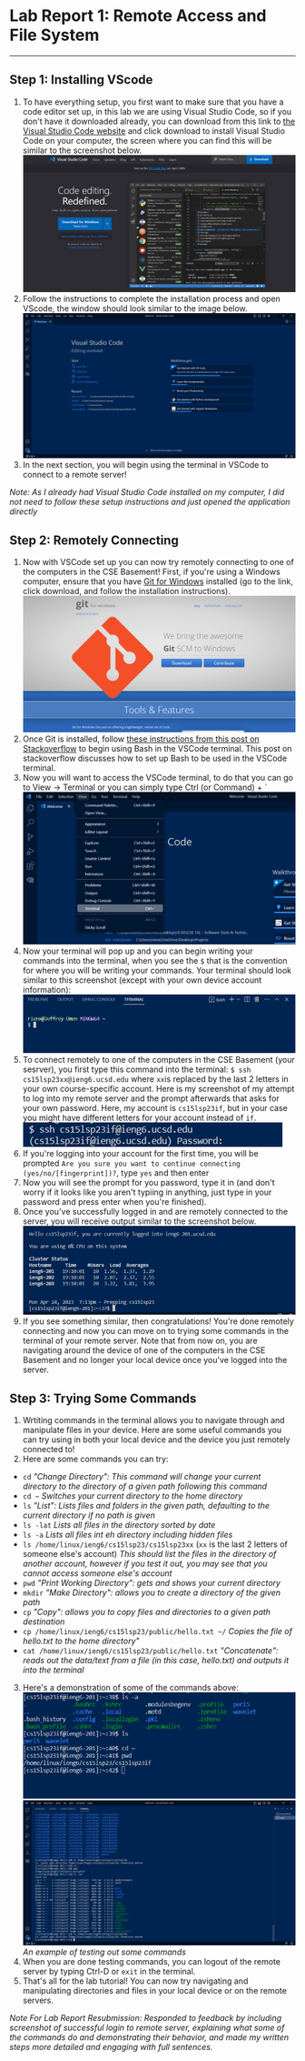 # Lab Report 1: Remote Access and File System
---
## Step 1: Installing VScode
1. To have everything setup, you first want to make sure that you have a code editor set up, in this lab we are using Visual Studio Code, so if you don't have it downloaded already, you can download from this link to [the Visual Studio Code website](https://code.visualstudio.com/) and click download to install Visual Studio Code on your computer, the screen where you can find this will be similar to the screenshot below.
![VSCode Download Screen](VSCodeDownloadSS.png)
2. Follow the instructions to complete the installation process and open VScode, the window should look similar to the image below.
![VSCode Welcome Screen](VSCodeSS.png)
3. In the next section, you will begin using the terminal in VSCode to connect to a remote server!

*Note: As I already had Visual Studio Code installed on my computer, I did not need to follow these setup instructions and just opened the application directly*


## Step 2: Remotely Connecting
1. Now with VSCode set up you can now try remotely connecting to one of the computers in the CSE Basement! First, if you're using a Windows computer, ensure that you have [Git for Windows](https://gitforwindows.org/) installed (go to the link, click download, and follow the installation instructions).
![Git for Windows Website](Git4WindowsSS.png)
2. Once Git is installed, follow [these instructions from this post on Stackoverflow](https://stackoverflow.com/questions/42606837/how-do-i-use-bash-on-windows-from-the-visual-studio-code-integrated-terminal/50527994#50527994) to begin using Bash in the VSCode terminal. This post on stackoverflow discusses how to set up Bash to be used in the VSCode terminal.
3. Now you will want to access the VSCode terminal, to do that you can go to View -> Terminal or you can simply type Ctrl (or Command) + \`
![View Terminal](VSCodeViewTerminalSS.png)
4. Now your terminal will pop up and you can begin writing your commands into the terminal, when you see the `$` that is the convention for where you will be writing your commands. Your terminal should look similar to this screenshot (except with your own device account information):
![VSCode Bash Terminal](VSCodeBashTerminalSS.png)
5. To connect remotely to one of the computers in the CSE Basement (your sesrver), you first type this command into the terminal: `$ ssh cs15lsp23xx@ieng6.ucsd.edu` where `xx`is replaced by the last 2 letters in your own course-specific account. Here is my screenshot of my attempt to log into my remote server and the prompt afterwards that asks for your own password. Here, my account is `cs15lsp23if`, but in your case you might have different letters for your account instead of `if`.
![Remote Server Login Prompt](RemoteServerLoginPromptSS.png)
6. If you're logging into your account for the first time, you will be prompted `Are you sure you want to continue connecting (yes/no/[fingerprint])?`, type `yes` and then enter
7. Now you will see the prompt for you password, type it in (and don't worry if it looks like you aren't typiing in anything, just type in your password and press enter when you're finished).
8. Once you've successfully logged in and are remotely connected to the server, you will receive output similar to the screenshot below.
![Remote Server Login Output](RemoteServerLoginSS.png)
9. If you see something similar, then congratulations! You're done remotely connecting and now you can move on to trying some commands in the terminal of your remote server. Note that from now on, you are navigating around the device of one of the computers in the CSE Basement and no longer your local device once you've logged into the server.


## Step 3: Trying Some Commands
1. Wrtiting commands in the terminal allows you to navigate through and manipulate files in your device. Here are some useful commands you can try using in both your local device and the device you just remotely connected to!
2. Here are some commands you can try:
* `cd` *"Change Directory": This command will change your current directory to the directory of a given path following this command*
* `cd ~` *Switches your current directory to the home directory*
* `ls` *"List": Lists files and folders in the given path, defaulting to the current directory if no path is given*
* `ls -lat` *Lists all files in the directory sorted by date*
* `ls -a` *Lists all files int eh directory including hidden files*
* `ls /home/linux/ieng6/cs15lsp23/cs15lsp23xx` (`xx` is the last 2 letters of someone else's account) *This should list the files in the directory of another account, however if you test it out, you may see that you cannot access someone else's account*
* `pwd` *"Print Working Directory": gets and shows your current directory*
* `mkdir` *"Make Directory": allows you to create a directory of the given path*
* `cp` *"Copy": allows you to copy files and directories to a given path destination*
* `cp /home/linux/ieng6/cs15lsp23/public/hello.txt ~/` *Copies the file of hello.txt to the home directory"*
* `cat /home/linux/ieng6/cs15lsp23/public/hello.txt` *"Concatenate": reads out the data/text from a file (in this case, hello.txt) and outputs it into the terminal*
3. Here's a demonstration of some of the commands above:
![Demo Commands](DemoCommandsSS.png)
![Testing Commands](TestingCommandsSS.png)
*An example of testing out some commands*
4. When you are done testing commands, you can logout of the remote server by typing Ctrl-D or `exit` in the terminal.
5. That's all for the lab tutorial! You can now try navigating and manipulating directories and files in your local device or on the remote servers.


*Note For Lab Report Resubmission: Responded to feedback by including screenshot of successful login to remote server, explaining what some of the commands do and demonstrating their behavior, and made my written steps more detailed and engaging with full sentences.*
